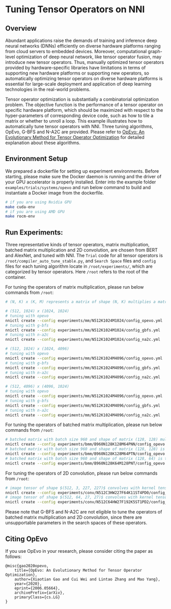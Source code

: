 # Tuning Tensor Operators on NNI

## Overview

Abundant applications raise the demands of training and inference deep neural networks (DNNs) efficiently on diverse hardware platforms ranging from cloud servers to embedded devices. Moreover, computational graph-level optimization of deep neural network, like tensor operator fusion, may introduce new tensor operators. Thus, manually optimized tensor operators provided by hardware-specific libraries have limitations in terms of supporting new hardware platforms or supporting new operators, so automatically optimizing tensor operators on diverse hardware platforms is essential for large-scale deployment and application of deep learning technologies in the real-world problems.

Tensor operator optimization is substantially a combinatorial optimization problem. The objective function is the performance of a tensor operator on specific hardware platform, which should be maximized with respect to the hyper-parameters of corresponding device code, such as how to tile a matrix or whether to unroll a loop. This example illustrates how to automatically tune tensor operators with NNI. Three tuning algorithms, OpEvo, G-BFS and N-A2C are provided. Please refer to [OpEvo: An Evolutionary Method for Tensor Operator Optimization](https://128.84.21.199/abs/2006.05664) for detailed explanation about these algorithms.


## Environment Setup

We prepared a dockerfile for setting up experiment environments. Before starting, please make sure the Docker daemon is running and the driver of your GPU accelerator is properly installed. Enter into the example folder `examples/trials/systems/opevo` and run below command to build and instantiate a Docker image from the dockerfile.
```bash
# if you are using Nvidia GPU
make cuda-env
# if you are using AMD GPU
make rocm-env
```

## Run Experiments:

Three representative kinds of tensor operators, matrix multiplication, batched matrix multiplication and 2D convolution, are chosen from BERT and AlexNet, and tuned with NNI. The `Trial` code for all tensor operators is `/root/compiler_auto_tune_stable.py`, and `Search Space` files and `config` files for each tuning algorithm locate in `/root/experiments/`, which are categorized by tensor operators. Here `/root` refers to the root of the container.

For tuning the operators of matrix multiplication, please run below commands from `/root`:
```bash
# (N, K) x (K, M) represents a matrix of shape (N, K) multiplies a matrix of shape (K, M)

# (512, 1024) x (1024, 1024)
# tuning with opevo
nnictl create --config experiments/mm/N512K1024M1024/config_opevo.yml
# tuning with g-bfs
nnictl create --config experiments/mm/N512K1024M1024/config_gbfs.yml
# tuning with n-a2c
nnictl create --config experiments/mm/N512K1024M1024/config_na2c.yml

# (512, 1024) x (1024, 4096)
# tuning with opevo
nnictl create --config experiments/mm/N512K1024M4096/config_opevo.yml
# tuning with g-bfs
nnictl create --config experiments/mm/N512K1024M4096/config_gbfs.yml
# tuning with n-a2c
nnictl create --config experiments/mm/N512K1024M4096/config_na2c.yml

# (512, 4096) x (4096, 1024)
# tuning with opevo
nnictl create --config experiments/mm/N512K1024M4096/config_opevo.yml
# tuning with g-bfs
nnictl create --config experiments/mm/N512K1024M4096/config_gbfs.yml
# tuning with n-a2c
nnictl create --config experiments/mm/N512K1024M4096/config_na2c.yml
```

For tuning the operators of batched matrix multiplication, please run below commands from `/root`:
```bash
# batched matrix with batch size 960 and shape of matrix (128, 128) multiplies batched matrix with batch size 960 and shape of matrix (128, 64)
nnictl create --config experiments/bmm/B960N128K128M64PNN/config_opevo.yml
# batched matrix with batch size 960 and shape of matrix (128, 128) is transposed first and then multiplies batched matrix with batch size 960 and shape of matrix (128, 64)
nnictl create --config experiments/bmm/B960N128K128M64PTN/config_opevo.yml
# batched matrix with batch size 960 and shape of matrix (128, 64) is transposed first and then right multiplies batched matrix with batch size 960 and shape of matrix (128, 64).
nnictl create --config experiments/bmm/B960N128K64M128PNT/config_opevo.yml
```

For tuning the operators of 2D convolution, please run below commands from `/root`:
```bash
# image tensor of shape $(512, 3, 227, 227)$ convolves with kernel tensor of shape $(64, 3, 11, 11)$ with stride 4 and padding 0
nnictl create --config experiments/conv/N512C3HW227F64K11ST4PD0/config_opevo.yml
# image tensor of shape $(512, 64, 27, 27)$ convolves with kernel tensor of shape $(192, 64, 5, 5)$ with stride 1 and padding 2
nnictl create --config experiments/conv/N512C64HW27F192K5ST1PD2/config_opevo.yml
```

Please note that G-BFS and N-A2C are not eligible to tune the operators of batched matrix multiplication and 2D convolution, since there are unsupportable parameters in the search spaces of these operators.

## Citing OpEvo

If you use OpEvo in your research, please consider citing the paper as follows:
```
@misc{gao2020opevo,
    title={OpEvo: An Evolutionary Method for Tensor Operator Optimization},
    author={Xiaotian Gao and Cui Wei and Lintao Zhang and Mao Yang},
    year={2020},
    eprint={2006.05664},
    archivePrefix={arXiv},
    primaryClass={cs.LG}
}
```
